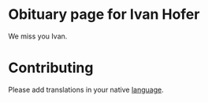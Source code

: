# Obituary page for Ivan Hofer

We miss you Ivan.

# Contributing

Please add translations in your native [language](./languages).
